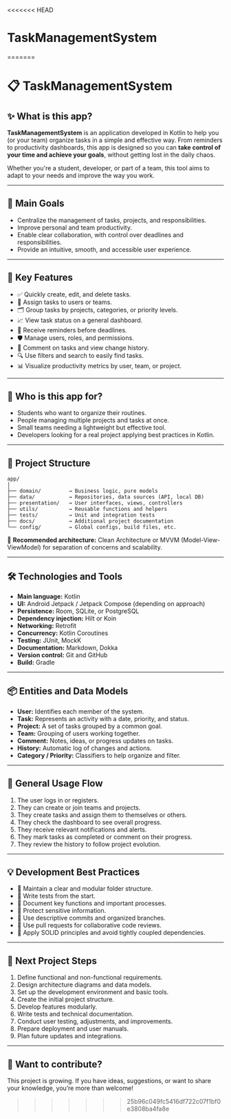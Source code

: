 <<<<<<< HEAD
# TaskManagementSystem
=======
# 📋 TaskManagementSystem

## ✨ What is this app?

**TaskManagementSystem** is an application developed in Kotlin to help you (or your team) organize tasks in a simple and effective way. From reminders to productivity dashboards, this app is designed so you can **take control of your time and achieve your goals**, without getting lost in the daily chaos.

Whether you're a student, developer, or part of a team, this tool aims to adapt to your needs and improve the way you work.

---

## 🎯 Main Goals

- Centralize the management of tasks, projects, and responsibilities.
- Improve personal and team productivity.
- Enable clear collaboration, with control over deadlines and responsibilities.
- Provide an intuitive, smooth, and accessible user experience.

---

## 🔧 Key Features

- ✅ Quickly create, edit, and delete tasks.
- 👥 Assign tasks to users or teams.
- 🗂️ Group tasks by projects, categories, or priority levels.
- 📈 View task status on a general dashboard.
- 🔔 Receive reminders before deadlines.
- 🛡️ Manage users, roles, and permissions.
- 📝 Comment on tasks and view change history.
- 🔍 Use filters and search to easily find tasks.
- 📊 Visualize productivity metrics by user, team, or project.

---

## 🧠 Who is this app for?

- Students who want to organize their routines.
- People managing multiple projects and tasks at once.
- Small teams needing a lightweight but effective tool.
- Developers looking for a real project applying best practices in Kotlin.

---

## 🧱 Project Structure

```text
app/
│
├── domain/         → Business logic, pure models
├── data/           → Repositories, data sources (API, local DB)
├── presentation/   → User interfaces, views, controllers
├── utils/          → Reusable functions and helpers
├── tests/          → Unit and integration tests
├── docs/           → Additional project documentation
└── config/         → Global configs, build files, etc.
```

🔄 **Recommended architecture:** Clean Architecture or MVVM (Model-View-ViewModel) for separation of concerns and scalability.

---

## 🛠️ Technologies and Tools

- **Main language:** Kotlin  
- **UI:** Android Jetpack / Jetpack Compose (depending on approach)  
- **Persistence:** Room, SQLite, or PostgreSQL  
- **Dependency injection:** Hilt or Koin  
- **Networking:** Retrofit  
- **Concurrency:** Kotlin Coroutines  
- **Testing:** JUnit, MockK  
- **Documentation:** Markdown, Dokka  
- **Version control:** Git and GitHub  
- **Build:** Gradle  

---

## 📦 Entities and Data Models

- **User:** Identifies each member of the system.  
- **Task:** Represents an activity with a date, priority, and status.  
- **Project:** A set of tasks grouped by a common goal.  
- **Team:** Grouping of users working together.  
- **Comment:** Notes, ideas, or progress updates on tasks.  
- **History:** Automatic log of changes and actions.  
- **Category / Priority:** Classifiers to help organize and filter.  

---

## 🧭 General Usage Flow

1. The user logs in or registers.  
2. They can create or join teams and projects.  
3. They create tasks and assign them to themselves or others.  
4. They check the dashboard to see overall progress.  
5. They receive relevant notifications and alerts.  
6. They mark tasks as completed or comment on their progress.  
7. They review the history to follow project evolution.  

---

## 💡 Development Best Practices

- 📁 Maintain a clear and modular folder structure.  
- 🧪 Write tests from the start.  
- 📝 Document key functions and important processes.  
- 🔐 Protect sensitive information.  
- 🔄 Use descriptive commits and organized branches.  
- 🚦 Use pull requests for collaborative code reviews.  
- 🧹 Apply SOLID principles and avoid tightly coupled dependencies.  

---

## 🚧 Next Project Steps

1. Define functional and non-functional requirements.  
2. Design architecture diagrams and data models.  
3. Set up the development environment and basic tools.  
4. Create the initial project structure.  
5. Develop features modularly.  
6. Write tests and technical documentation.  
7. Conduct user testing, adjustments, and improvements.  
8. Prepare deployment and user manuals.  
9. Plan future updates and integrations.  

---

## 🤝 Want to contribute?

This project is growing. If you have ideas, suggestions, or want to share your knowledge, you’re more than welcome!
>>>>>>> 25b96c049fc5416df722c07f1bf0e3808ba4fa8e
